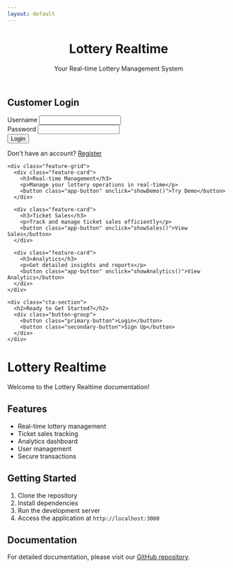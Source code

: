 ```yaml
---
layout: default
---
```


<div class="app-container">
  <header class="app-header">
    <h1>Lottery Realtime</h1>
    <p class="subtitle">Your Real-time Lottery Management System</p>
  </header>

  <div class="app-content">
    <!-- Login Form -->
    <div class="login-container">
      <div class="login-form">
        <h2>Customer Login</h2>
        <form id="loginForm">
          <div class="form-group">
            <label for="username">Username</label>
            <input type="text" id="username" name="username" required>
          </div>
          <div class="form-group">
            <label for="password">Password</label>
            <input type="password" id="password" name="password" required>
          </div>
          <button type="submit" class="primary-button">Login</button>
          <p class="register-link">Don't have an account? <a href="#" id="registerLink">Register</a></p>
        </form>
      </div>
    </div>

    <div class="feature-grid">
      <div class="feature-card">
        <h3>Real-time Management</h3>
        <p>Manage your lottery operations in real-time</p>
        <button class="app-button" onclick="showDemo()">Try Demo</button>
      </div>

      <div class="feature-card">
        <h3>Ticket Sales</h3>
        <p>Track and manage ticket sales efficiently</p>
        <button class="app-button" onclick="showSales()">View Sales</button>
      </div>

      <div class="feature-card">
        <h3>Analytics</h3>
        <p>Get detailed insights and reports</p>
        <button class="app-button" onclick="showAnalytics()">View Analytics</button>
      </div>
    </div>

    <div class="cta-section">
      <h2>Ready to Get Started?</h2>
      <div class="button-group">
        <button class="primary-button">Login</button>
        <button class="secondary-button">Sign Up</button>
      </div>
    </div>
  </div>
</div>

# Lottery Realtime

Welcome to the Lottery Realtime documentation!

## Features

- Real-time lottery management
- Ticket sales tracking
- Analytics dashboard
- User management
- Secure transactions

## Getting Started

1. Clone the repository
2. Install dependencies
3. Run the development server
4. Access the application at `http://localhost:3000`

## Documentation

For detailed documentation, please visit our [GitHub repository](https://github.com/mehul41671/quick-hisaab). 

<script>
// Login Form Handler
document.getElementById('loginForm').addEventListener('submit', function(e) {
  e.preventDefault();
  
  const username = document.getElementById('username').value;
  const password = document.getElementById('password').value;

  // For demo purposes, we'll use hardcoded credentials
  if (username === 'admin' && password === 'password') {
    alert('Login successful! Redirecting to dashboard...');
    // Redirect to your actual application
    window.location.href = 'http://localhost:3000/dashboard';
  } else {
    alert('Invalid username or password');
  }
});

// Feature Button Handlers
function showDemo() {
  alert('Demo feature coming soon!');
}

function showSales() {
  alert('Sales dashboard coming soon!');
}

function showAnalytics() {
  alert('Analytics dashboard coming soon!');
}

// Register Link Handler
document.getElementById('registerLink').addEventListener('click', function(e) {
  e.preventDefault();
  alert('Registration feature coming soon!');
});
</script> 